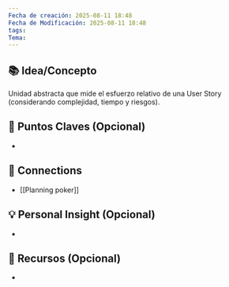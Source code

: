 ```yaml
---
Fecha de creación: 2025-08-11 18:48
Fecha de Modificación: 2025-08-11 18:48
tags: 
Tema:
---
```



## 📚 Idea/Concepto 

Unidad abstracta que mide el esfuerzo relativo de una User Story (considerando complejidad, tiempo y riesgos).
## 📌 Puntos Claves (Opcional)
- 

## 🔗 Connections
- [[Planning poker]]

## 💡 Personal Insight (Opcional)
- 
## 🧾 Recursos (Opcional)
- 